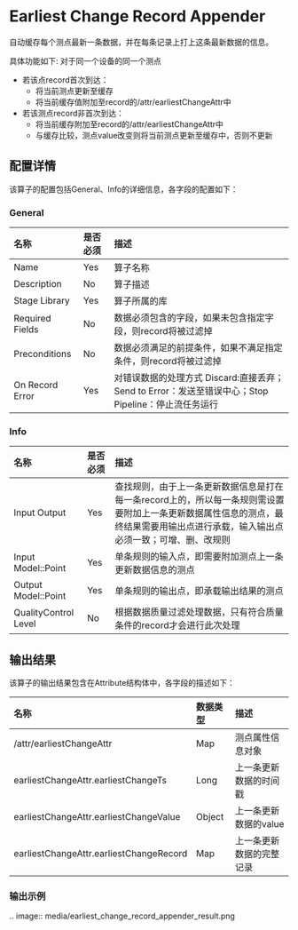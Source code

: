 # Earliest Change Record Appender

自动缓存每个测点最新一条数据，并在每条记录上打上这条最新数据的信息。

具体功能如下:
对于同一个设备的同一个测点
- 若该点record首次到达：
    + 将当前测点更新至缓存
    + 将当前缓存值附加至record的/attr/earliestChangeAttr中
- 若该测点record非首次到达：
    + 将当前缓存附加至record的/attr/earliestChangeAttr中
    + 与缓存比较，测点value改变则将当前测点更新至缓存中，否则不更新

## 配置详情

该算子的配置包括General、Info的详细信息，各字段的配置如下：

### General

| 名称            | 是否必须 | 描述                                                                                                 |
|:----------------|:---------|:-----------------------------------------------------------------------------------------------------|
| Name            | Yes      | 算子名称                                                                                             |
| Description     | No       | 算子描述                                                                                             |
| Stage Library   | Yes      | 算子所属的库                                                                                         |
| Required Fields | No       | 数据必须包含的字段，如果未包含指定字段，则record将被过滤掉                                           |
| Preconditions   | No       | 数据必须满足的前提条件，如果不满足指定条件，则record将被过滤掉                                       |
| On Record Error | Yes      | 对错误数据的处理方式  Discard:直接丢弃；Send to Error：发送至错误中心；Stop Pipeline：停止流任务运行 |

### Info

| 名称                 | 是否必须 | 描述                                                                                                                                                                               |
|:---------------------|:---------|:-----------------------------------------------------------------------------------------------------------------------------------------------------------------------------------|
| Input Output         | Yes      | 查找规则，由于上一条更新数据信息是打在每一条record上的，所以每一条规则需设置要附加上一条更新数据属性信息的测点，最终结果需要用输出点进行承载，输入输出点必须一致；可增、删、改规则 |
| Input Model::Point   | Yes      | 单条规则的输入点，即需要附加测点上一条更新数据信息的测点                                                                                                                           |
| Output Model::Point  | Yes      | 单条规则的输出点，即承载输出结果的测点                                                                                                                                             |
| QualityControl Level | No       | 根据数据质量过滤处理数据，只有符合质量条件的record才会进行此次处理                                                                                                                 |


## 输出结果

该算子的输出结果包含在Attribute结构体中，各字段的描述如下：

| 名称                                    | 数据类型 | 描述                     |
|:----------------------------------------|:---------|:-------------------------|
| /attr/earliestChangeAttr                | Map      | 测点属性信息对象         |
| earliestChangeAttr.earliestChangeTs     | Long     | 上一条更新数据的时间戳   |
| earliestChangeAttr.earliestChangeValue  | Object   | 上一条更新数据的value    |
| earliestChangeAttr.earliestChangeRecord | Map      | 上一条更新数据的完整记录 |

### 输出示例

.. image:: media/earliest_change_record_appender_result.png

<!--end-->

